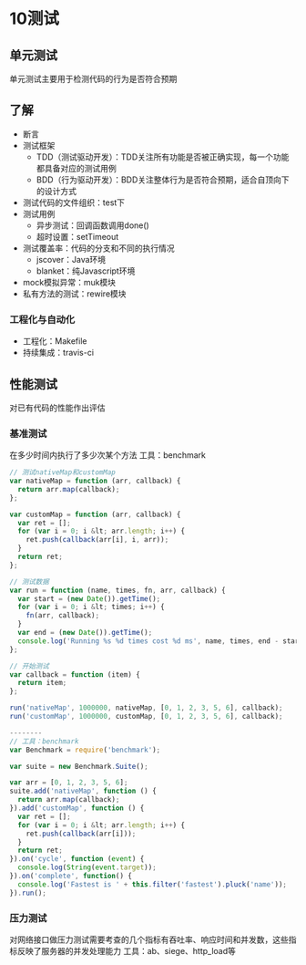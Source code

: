 # 10测试

## 单元测试
单元测试主要用于检测代码的行为是否符合预期

## 了解
- 断言
- 测试框架
  - TDD（测试驱动开发）：TDD关注所有功能是否被正确实现，每一个功能都具备对应的测试用例
  - BDD（行为驱动开发）：BDD关注整体行为是否符合预期，适合自顶向下的设计方式
- 测试代码的文件组织：test下
- 测试用例
  - 异步测试：回调函数调用done()
  - 超时设置：setTimeout
- 测试覆盖率：代码的分支和不同的执行情况
  - jscover：Java环境
  - blanket：纯Javascript环境
- mock模拟异常：muk模块
- 私有方法的测试：rewire模块

### 工程化与自动化
- 工程化：Makefile
- 持续集成：travis-ci

## 性能测试
对已有代码的性能作出评估

### 基准测试
在多少时间内执行了多少次某个方法
工具：benchmark
```javascript
// 测试nativeMap和customMap
var nativeMap = function (arr, callback) {
  return arr.map(callback);
};

var customMap = function (arr, callback) {
  var ret = [];
  for (var i = 0; i &lt; arr.length; i++) {
    ret.push(callback(arr[i], i, arr));
  }
  return ret;
};

// 测试数据
var run = function (name, times, fn, arr, callback) {
  var start = (new Date()).getTime();
  for (var i = 0; i &lt; times; i++) {
    fn(arr, callback);
  }
  var end = (new Date()).getTime();
  console.log('Running %s %d times cost %d ms', name, times, end - start);
};

// 开始测试
var callback = function (item) {
  return item;
};

run('nativeMap', 1000000, nativeMap, [0, 1, 2, 3, 5, 6], callback);
run('customMap', 1000000, customMap, [0, 1, 2, 3, 5, 6], callback);

--------
// 工具：benchmark
var Benchmark = require('benchmark');

var suite = new Benchmark.Suite();

var arr = [0, 1, 2, 3, 5, 6];
suite.add('nativeMap', function () {
  return arr.map(callback);
}).add('customMap', function () {
  var ret = [];
  for (var i = 0; i &lt; arr.length; i++) {
    ret.push(callback(arr[i]));
  }
  return ret;
}).on('cycle', function (event) {
  console.log(String(event.target));
}).on('complete', function() {
  console.log('Fastest is ' + this.filter('fastest').pluck('name'));
}).run();
```

### 压力测试
对网络接口做压力测试需要考查的几个指标有吞吐率、响应时间和并发数，这些指标反映了服务器的并发处理能力
工具：ab、siege、http_load等